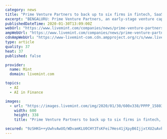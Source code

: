 ```yaml
---
category: news
title: "Prime Venture Partners to back up to six firms in fintech, SaaS, healthcare this year"
excerpt: "BENGALURU: Prime Venture Partners, an early-stage venture capital (VC) fund that has a portfolio of 25 companies in fintech, software-as-a-service (SaaS), healthcare ... a two-wheeler leasing company, mfine, an AI-enabled virtual consultations app, and NiYO, an enterprise payment solution for payroll and employee benefits management."
publishedDateTime: 2020-01-30T13:09:00Z
webUrl: "https://www.livemint.com/companies/news/prime-venture-partners-to-back-up-to-six-firms-in-fintech-saas-healthcare-this-year-11580388995514.html"
ampWebUrl: "https://www.livemint.com/companies/news/prime-venture-partners-to-back-up-to-six-firms-in-fintech-saas-healthcare-this-year/amp-11580388995514.html"
cdnAmpWebUrl: "https://www-livemint-com.cdn.ampproject.org/c/s/www.livemint.com/companies/news/prime-venture-partners-to-back-up-to-six-firms-in-fintech-saas-healthcare-this-year/amp-11580388995514.html"
type: article
quality: 37
heat: 37
published: false

provider:
  name: Mint
  domain: livemint.com

topics:
  - AI
  - AI in Finance

images:
  - url: "https://images.livemint.com/img/2020/01/30/600x338/PPPP_1580389216573.jpg"
    width: 600
    height: 338
    title: "Prime Venture Partners to back up to six firms in fintech, SaaS, healthcare this year"

secured: "9zSHKG++yUwhvAwUO/WDvamKLU0CHY3TsKFei7Hes41jXpyB6IjjxtXU2uAvkkbjhtGVG4Eu1o6RzqJW/yoyUH8WvOVoaO6eESja164zocM87p3pUn3NU7M5OHCzwM6mvoWY/4sj4mcMXJQUq6EEVm5WKm/E9R4MaQvVDl1EejujhMvGrTsvEyzYWzzdogT7GORoeHy/h+mHvH1ybectDjX1Fsfd6Nxyu9CLEEXkzX7MYH/nzWsYSMULyOc2WUM5INXoBJdOOwDj3K9qc068yZz64U8tLisO/TNgeSYi/wakHXOSZmfPqmRkwp5rXu7QJyc8ZrGPgmDyFPIA61ZR8TFmYfej/XejaVuf9eo1SBzO2wcx0FzETUFtCc51IC+XGRxpDwrCtrFXRkAXGtuizcDz+bksRBc1NgpU9hFtGjjHfADB5VAPYEq7zML8Kzre3zCfc7riMpJJcvJApGlgz3uazFxaHJHDAZ27/YpFIeU=;nkeeHKXYeDwhaqfQALqGMA=="
---
```


